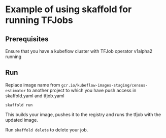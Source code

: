 # Example of using skaffold for running TFJobs

## Prerequisites
Ensure that you have a kubeflow cluster with TFJob operator v1alpha2 running

## Run

Replace image name from `gcr.io/kubeflow-images-staging/census-estimator` to another project to which you have push access in skaffold.yaml and tfjob.yaml

```
skaffold run
```

This builds your image, pushes it to the registry and runs the tfjob with the updated image.

Run `skaffold delete` to delete your job.
